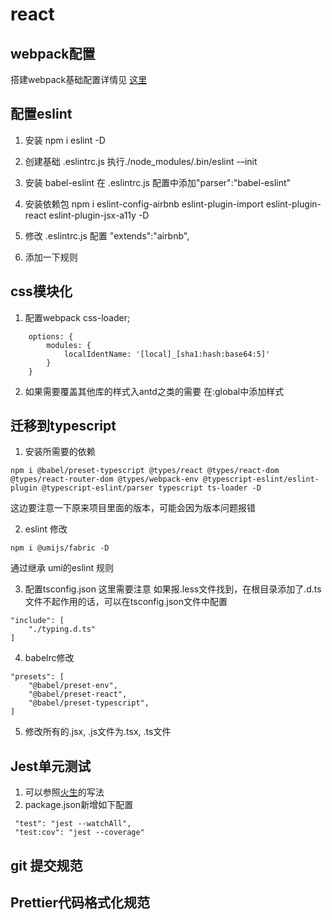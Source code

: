 # react

## webpack配置
搭建webpack基础配置详情见 [这里](#https://github.com/1149308443/webpack)

## 配置eslint
1. 安装 npm i eslint -D

1. 创建基础 .eslintrc.js 执行./node_modules/.bin/eslint -–init

1. 安装 babel-eslint  在 .eslintrc.js 配置中添加"parser":"babel-eslint"

1. 安装依赖包
	npm i eslint-config-airbnb eslint-plugin-import eslint-plugin-react eslint-plugin-jsx-a11y -D

1. 修改 .eslintrc.js 配置 "extends":"airbnb",

1. 添加一下规则

## css模块化
1. 配置webpack css-loader;
```
	options: {
		modules: {
			localIdentName: '[local]_[sha1:hash:base64:5]'
		}
	}
```
2. 如果需要覆盖其他库的样式入antd之类的需要 在:global中添加样式

## 迁移到typescript

1. 安装所需要的依赖

```
npm i @babel/preset-typescript @types/react @types/react-dom @types/react-router-dom @types/webpack-env @typescript-eslint/eslint-plugin @typescript-eslint/parser typescript ts-loader -D
``` 
这边要注意一下原来项目里面的版本，可能会因为版本问题报错


2. eslint 修改

```
npm i @umijs/fabric -D
```
通过继承 umi的eslint 规则

3. 配置tsconfig.json
	这里需要注意 如果报.less文件找到，在根目录添加了.d.ts文件不起作用的话，可以在tsconfig.json文件中配置
```
"include": [
	"./typing.d.ts"
]
```
4. babelrc修改
```
"presets": [
	"@babel/preset-env", 
	"@babel/preset-react", 
	"@babel/preset-typescript",
]
```
5. 修改所有的.jsx, .js文件为.tsx, .ts文件

## Jest单元测试
1. 可以参照[火生](#https://github.com/1512751361/react-cli/blob/master/doc/JEST.md)的写法 
2. package.json新增如下配置
```
 "test": "jest --watchAll",
 "test:cov": "jest --coverage"

```

## git 提交规范

## Prettier代码格式化规范

